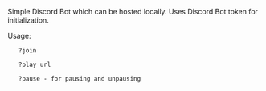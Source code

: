 Simple Discord Bot which can be hosted locally. Uses Discord Bot token for initialization.

Usage: 

       ?join 

       ?play url 
       
       ?pause - for pausing and unpausing 
       
